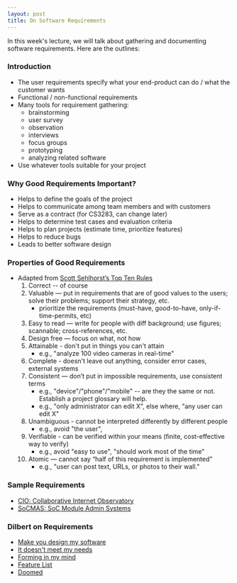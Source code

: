 ```yaml
---
layout: post
title: On Software Requirements
---
```


In this week's lecture, we will talk about gathering and documenting software requirements.  Here are the outlines:

### Introduction
* The user requirements specify what your end-product can do / what the customer wants
* Functional / non-functional requirements
* Many tools for requirement gathering:
    * brainstorming
    * user survey
    * observation
    * interviews
    * focus groups
    * prototyping
    * analyzing related software
* Use whatever tools suitable for your project

<!--more-->


### Why Good Requirements Important?
* Helps to define the goals of the project
* Helps to communicate among team members and with customers
* Serve as a contract (for CS3283, can change later)
* Helps to determine test cases and evaluation criteria
* Helps to plan projects (estimate time, prioritize features)
* Helps to reduce bugs
* Leads to better software design

### Properties of Good Requirements
* Adapted from [Scott Sehlhorst’s Top Ten Rules](http://tynerblain.com/blog/2006/05/25/writing-good-requirements-the-big-ten-rules/) 
   1. Correct -- of course
   1. Valuable — put in requirements that are of good values to the users; solve their problems; support their strategy, etc.
       * prioritize the requirements (must-have, good-to-have, only-if-time-permits, etc)
   2. Easy to read — write for people with diff background; use figures; scannable; cross-references, etc.
   3. Design free — focus on what, not how
   4. Attainable - don't put in things you can't attain
       * e.g., "analyze 100 video cameras in real-time"
   5. Complete - doesn't leave out anything, consider error cases, external systems 
   6. Consistent — don’t put in impossible requirements, use consistent terms
       * e.g., "device"/"phone"/"mobile" -- are they the same or not.  Establish a project glossary will help. 
       * e.g., "only administrator can edit X", else where, "any user can edit X"
   7. Unambiguous - cannot be interpreted differently by different people 
       * e.g., avoid "the user",
   8. Verifiable - can be verified within your means (finite, cost-effective way to verify)
       * e.g., avoid "easy to use", "should work most of the time" 
   9. Atomic — cannot say “half of this requirement is implemented”
       * e.g., "user can post text, URLs, or photos to their wall." 

### Sample Requirements 
* [CIO: Collaborative Internet Observatory](https://wiki.nus.edu.sg/display/CIO/Collaborative+Internet+Observatory)
* [SoCMAS: SoC Module Admin Systems](https://wiki.nus.edu.sg/display/IMMS/SoC+Module+Administration+System+Home)


### Dilbert on Requirements

* [Make you design my software](http://dilbert.com/strips/comic/2006-01-29/)
* [It doesn't meet my needs](http://dilbert.com/strips/comic/2003-03-21/)
* [Forming in my mind](http://dilbert.com/strips/comic/1994-09-22/)
* [Feature List](http://dilbert.com/strips/comic/2001-04-14/)
* [Doomed](http://dilbert.com/strips/comic/1997-05-09/)
    

